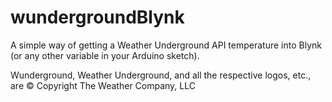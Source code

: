 # wundergroundBlynk
A simple way of getting a Weather Underground API temperature into Blynk (or any other variable in your Arduino sketch).


Wunderground, Weather Underground, and all the respective logos, etc., are © Copyright The Weather Company, LLC
